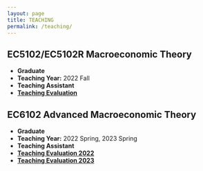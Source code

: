 ```yaml
---
layout: page
title: TEACHING
permalink: /teaching/
---
```


## EC5102/EC5102R Macroeconomic Theory
- **Graduate**
- **Teaching Year:** 2022 Fall
- **Teaching Assistant**
- [**Teaching Evaluation**](https://jie-duan.com/files/EC5102_Teaching_Feedback(Jie).pdf)

## EC6102 Advanced Macroeconomic Theory
- **Graduate**
- **Teaching Year:** 2022 Spring, 2023 Spring
- **Teaching Assistant**
- [**Teaching Evaluation 2022**](https://jie-duan.com/files/EC6102_Teaching_Feedback(Jie).pdf)
- [**Teaching Evaluation 2023**](https://jie-duan.com/files/EC6102_Teaching_Feedback_Jie_2023.pdf)


<!-- Add more courses as needed -->

